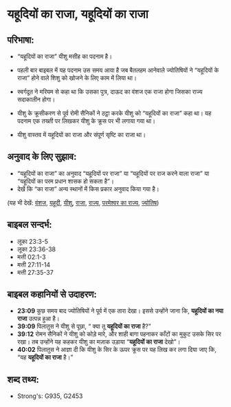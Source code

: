 # यहूदियों का राजा, यहूदियों का राजा #

## परिभाषा: ##

* “यहूदियों का राजा” यीशु मसीह का पदनाम है।

* पहली बार बाइबल में यह पदनाम उस समय आया है जब बैतलहम आनेवाले ज्योतिषियों ने “यहूदियों के राजा” होने वाले शिशु को खोजने के लिए काम में लिया था।
* स्वर्गदूत ने मरियम से कहा था कि उसका पुत्र, दाऊद का वंशज एक राजा होगा जिसका राज्य सदाकालीन होगा।
* यीशु के क्रूसीकरण से पूर्व रोमी सैनिकों ने ठट्ठा करके यीशु को “यहूदियों का राजा” कहा था। यह पदनाम एक तख्ती पर लिखकर यीशु के क्रूस पर भी लगाया गया था।
* यीशु वास्तव में यहूदियों का राजा और संपूर्ण सृष्टि का राजा था।

## अनुवाद के लिए सुझाव: ##

* “यहूदियों का राजा” का अनुवाद “यहूदियों पर राजा” या “यहूदियों पर राज करने वाला राजा” या “यहूदियों का परम प्रधान शासक हो सकता है”।
* देखें कि “का राजा” अन्य स्थानों में किस प्रकार अनुवाद किया गया है। 

(यह भी देखें: [वंशज](../descendant.md), [यहूदी](../jew.md), [यीशु](../jesus.md), [राजा](../king.md), [राज्य](../kingdom.md), [परमेश्वर का राज्य](../kingdomofgod.md), [ज्योतिष](../wisemen.md))

## बाइबल सन्दर्भ: ##

* लूका 23:3-5
* लूका 23:36-38
* मत्ती 02:1-3
* मत्ती 27:11-14
* मत्ती 27:35-37

## बाइबल कहानियों से उदाहरण: ##

* __23:09__ कुछ समय बाद ज्योतिषियों ने पूर्व में एक तारा देखा। इससे उन्होंने जाना कि, __यहूदियों का नया राजा__ उत्पन्न हुआ है।
* __39:09__ पिलातुस ने यीशु से पूछा, “ क्या तू __यहूदियों का राजा__ है?”
* __39:12__ रोमन सैनिकों ने यीशु को कोड़े मारे, और शाही बागा पहनाकर काँटों का मुकुट उसके सिर पर रखा। तब उन्होंने यह कहकर यीशु का मज़ाक उड़ाया “__यहूदियों का राजा__ देखो”।
* __40:02__ पिलातुस ने आज्ञा दी कि यीशु के सिर के ऊपर क्रूस पर यह लिख कर लगा दिया जाए कि, “यह __यहूदियों का राजा__ है।”

## शब्द तथ्य: ##

* Strong's: G935, G2453
